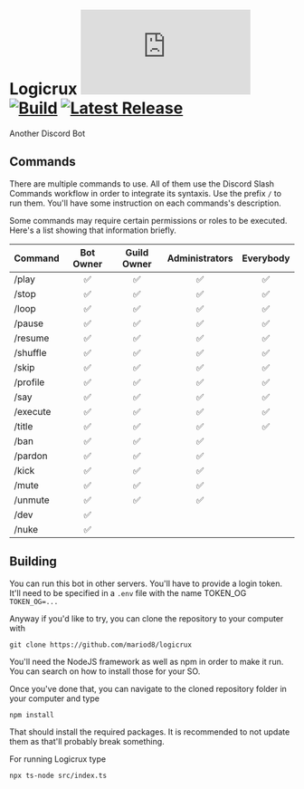 # Logicrux [![Discord Version](https://img.shields.io/npm/v/discord.js?color=%237289da&label=Discord.js)](https://github.com/discordjs/discord.js) [![Build](https://img.shields.io/github/workflow/status/mariod8/logicrux/Logicrux)](https://github.com/XAMPPRocky/tokei) [![Latest Release](https://img.shields.io/github/v/release/mariod8/logicrux?include_prereleases)](https://github.com/mariod8/logicrux/releases/latest)
Another Discord Bot

## Commands
There are multiple commands to use. All of them use the Discord Slash Commands workflow in order to integrate its syntaxis. Use the prefix `/` to run them. You'll have some instruction on each commands's description.

Some commands may require certain permissions or roles to be executed. Here's a list showing that information briefly.

| Command | Bot Owner | Guild Owner | Administrators | Everybody | 
|----------------|:---------------:|:---------------:|:----------------:|:----------------:|
|/play|✅|✅|✅|✅|
|/stop|✅|✅|✅|✅|
|/loop|✅|✅|✅|✅|
|/pause|✅|✅|✅|✅|
|/resume|✅|✅|✅|✅|
|/shuffle|✅|✅|✅|✅|
|/skip|✅|✅|✅|✅|
|/profile|✅|✅|✅|✅|
|/say|✅|✅|✅|✅|
|/execute|✅|✅|✅|✅|
|/title|✅|✅|✅|✅|
|/ban|✅|✅|✅||
|/pardon|✅|✅|✅||
|/kick|✅|✅|✅||
|/mute|✅|✅|✅||
|/unmute|✅|✅|✅||
|/dev|✅||||
|/nuke|✅||||

## Building

You can run this bot in other servers. You'll have to provide a login token. It'll need to be specified in a `.env` file with the name TOKEN_OG `TOKEN_OG=...`

Anyway if you'd like to try, you can clone the repository to your computer with
```
git clone https://github.com/mariod8/logicrux
```

You'll need the NodeJS framework as well as npm in order to make it run. You can search on how to install those for your SO.

Once you've done that, you can navigate to the cloned repository folder in your computer and type
```
npm install
```

That should install the required packages. It is recommended to not update them as that'll probably break something.

For running Logicrux type
```
npx ts-node src/index.ts
```